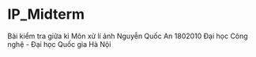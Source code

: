 # IP_Midterm
Bài kiểm tra giữa kì 
Môn xử lí ảnh
Nguyễn Quốc An
1802010
Đại học Công nghệ - Đại học Quốc gia Hà Nội
